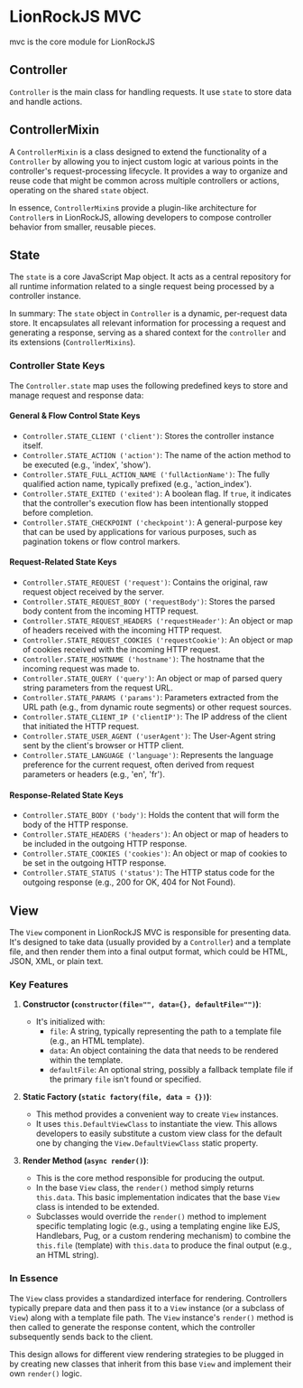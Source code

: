 # LionRockJS MVC
mvc is the core module for LionRockJS

## Controller
`Controller` is the main class for handling requests. It use `state` to store data and handle actions.

## ControllerMixin

A `ControllerMixin` is a class designed to extend the functionality of a `Controller` by allowing you to inject custom logic at various points in the controller's request-processing lifecycle. It provides a way to organize and reuse code that might be common across multiple controllers or actions, operating on the shared `state` object.

In essence, `ControllerMixin`s provide a plugin-like architecture for `Controller`s in LionRockJS, allowing developers to compose controller behavior from smaller, reusable pieces.

## State
The `state` is a core JavaScript Map object. It acts as a central repository for all runtime information related to a single request being processed by a controller instance.

In summary: The `state` object in `Controller` is a dynamic, per-request data store. It encapsulates all relevant information for processing a request and generating a response, serving as a shared context for the `controller` and its extensions (`ControllerMixins`).

### Controller State Keys

The `Controller.state` map uses the following predefined keys to store and manage request and response data:

#### General & Flow Control State Keys

*   `Controller.STATE_CLIENT ('client')`: Stores the controller instance itself.
*   `Controller.STATE_ACTION ('action')`: The name of the action method to be executed (e.g., 'index', 'show').
*   `Controller.STATE_FULL_ACTION_NAME ('fullActionName')`: The fully qualified action name, typically prefixed (e.g., 'action_index').
*   `Controller.STATE_EXITED ('exited')`: A boolean flag. If `true`, it indicates that the controller's execution flow has been intentionally stopped before completion.
*   `Controller.STATE_CHECKPOINT ('checkpoint')`: A general-purpose key that can be used by applications for various purposes, such as pagination tokens or flow control markers.

#### Request-Related State Keys

*   `Controller.STATE_REQUEST ('request')`: Contains the original, raw request object received by the server.
*   `Controller.STATE_REQUEST_BODY ('requestBody')`: Stores the parsed body content from the incoming HTTP request.
*   `Controller.STATE_REQUEST_HEADERS ('requestHeader')`: An object or map of headers received with the incoming HTTP request.
*   `Controller.STATE_REQUEST_COOKIES ('requestCookie')`: An object or map of cookies received with the incoming HTTP request.
*   `Controller.STATE_HOSTNAME ('hostname')`: The hostname that the incoming request was made to.
*   `Controller.STATE_QUERY ('query')`: An object or map of parsed query string parameters from the request URL.
*   `Controller.STATE_PARAMS ('params')`: Parameters extracted from the URL path (e.g., from dynamic route segments) or other request sources.
*   `Controller.STATE_CLIENT_IP ('clientIP')`: The IP address of the client that initiated the HTTP request.
*   `Controller.STATE_USER_AGENT ('userAgent')`: The User-Agent string sent by the client's browser or HTTP client.
*   `Controller.STATE_LANGUAGE ('language')`: Represents the language preference for the current request, often derived from request parameters or headers (e.g., 'en', 'fr').

#### Response-Related State Keys

*   `Controller.STATE_BODY ('body')`: Holds the content that will form the body of the HTTP response.
*   `Controller.STATE_HEADERS ('headers')`: An object or map of headers to be included in the outgoing HTTP response.
*   `Controller.STATE_COOKIES ('cookies')`: An object or map of cookies to be set in the outgoing HTTP response.
*   `Controller.STATE_STATUS ('status')`: The HTTP status code for the outgoing response (e.g., 200 for OK, 404 for Not Found).

## View

The `View` component in LionRockJS MVC is responsible for presenting data. It's designed to take data (usually provided by a `Controller`) and a template file, and then render them into a final output format, which could be HTML, JSON, XML, or plain text.

### Key Features

1.  **Constructor (`constructor(file="", data={}, defaultFile="")`)**:
    *   It's initialized with:
        *   `file`: A string, typically representing the path to a template file (e.g., an HTML template).
        *   `data`: An object containing the data that needs to be rendered within the template.
        *   `defaultFile`: An optional string, possibly a fallback template file if the primary `file` isn't found or specified.

2.  **Static Factory (`static factory(file, data = {})`)**:
    *   This method provides a convenient way to create `View` instances.
    *   It uses `this.DefaultViewClass` to instantiate the view. This allows developers to easily substitute a custom view class for the default one by changing the `View.DefaultViewClass` static property.

3.  **Render Method (`async render()`)**:
    *   This is the core method responsible for producing the output.
    *   In the base `View` class, the `render()` method simply returns `this.data`. This basic implementation indicates that the base `View` class is intended to be extended.
    *   Subclasses would override the `render()` method to implement specific templating logic (e.g., using a templating engine like EJS, Handlebars, Pug, or a custom rendering mechanism) to combine the `this.file` (template) with `this.data` to produce the final output (e.g., an HTML string).

### In Essence

The `View` class provides a standardized interface for rendering. Controllers typically prepare data and then pass it to a `View` instance (or a subclass of `View`) along with a template file path. The `View` instance's `render()` method is then called to generate the response content, which the controller subsequently sends back to the client.

This design allows for different view rendering strategies to be plugged in by creating new classes that inherit from this base `View` and implement their own `render()` logic.
